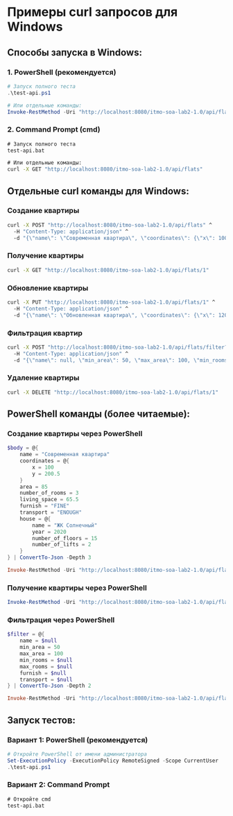 # Примеры curl запросов для Windows

## Способы запуска в Windows:

### 1. PowerShell (рекомендуется)
```powershell
# Запуск полного теста
.\test-api.ps1

# Или отдельные команды:
Invoke-RestMethod -Uri "http://localhost:8080/itmo-soa-lab2-1.0/api/flats" -Method GET
```

### 2. Command Prompt (cmd)
```cmd
# Запуск полного теста
test-api.bat

# Или отдельные команды:
curl -X GET "http://localhost:8080/itmo-soa-lab2-1.0/api/flats"
```

## Отдельные curl команды для Windows:

### Создание квартиры
```cmd
curl -X POST "http://localhost:8080/itmo-soa-lab2-1.0/api/flats" ^
  -H "Content-Type: application/json" ^
  -d "{\"name\": \"Современная квартира\", \"coordinates\": {\"x\": 100, \"y\": 200.5}, \"area\": 85, \"number_of_rooms\": 3, \"living_space\": 65.5, \"furnish\": \"FINE\", \"transport\": \"ENOUGH\", \"house\": {\"name\": \"ЖК Солнечный\", \"year\": 360, \"number_of_floors\": 15, \"number_of_lifts\": 2}}"
```

### Получение квартиры
```cmd
curl -X GET "http://localhost:8080/itmo-soa-lab2-1.0/api/flats/1"
```

### Обновление квартиры
```cmd
curl -X PUT "http://localhost:8080/itmo-soa-lab2-1.0/api/flats/1" ^
  -H "Content-Type: application/json" ^
  -d "{\"name\": \"Обновленная квартира\", \"coordinates\": {\"x\": 120, \"y\": 250.0}, \"area\": 90, \"number_of_rooms\": 3, \"living_space\": 70.0, \"furnish\": \"DESIGNER\", \"transport\": \"ENOUGH\", \"house\": {\"name\": \"ЖК Плюс\", \"year\": 361, \"number_of_floors\": 18, \"number_of_lifts\": 3}}"
```

### Фильтрация квартир
```cmd
curl -X POST "http://localhost:8080/itmo-soa-lab2-1.0/api/flats/filter?pageNumber=0&pageSize=10&sortBy=area&sortDirection=asc" ^
  -H "Content-Type: application/json" ^
  -d "{\"name\": null, \"min_area\": 50, \"max_area\": 100, \"min_rooms\": null, \"max_rooms\": null, \"furnish\": null, \"transport\": null}"
```

### Удаление квартиры
```cmd
curl -X DELETE "http://localhost:8080/itmo-soa-lab2-1.0/api/flats/1"
```

## PowerShell команды (более читаемые):

### Создание квартиры через PowerShell
```powershell
$body = @{
    name = "Современная квартира"
    coordinates = @{
        x = 100
        y = 200.5
    }
    area = 85
    number_of_rooms = 3
    living_space = 65.5
    furnish = "FINE"
    transport = "ENOUGH"
    house = @{
        name = "ЖК Солнечный"
        year = 2020
        number_of_floors = 15
        number_of_lifts = 2
    }
} | ConvertTo-Json -Depth 3

Invoke-RestMethod -Uri "http://localhost:8080/itmo-soa-lab2-1.0/api/flats" -Method POST -Body $body -ContentType "application/json"
```

### Получение квартиры через PowerShell
```powershell
Invoke-RestMethod -Uri "http://localhost:8080/itmo-soa-lab2-1.0/api/flats/1" -Method GET
```

### Фильтрация через PowerShell
```powershell
$filter = @{
    name = $null
    min_area = 50
    max_area = 100
    min_rooms = $null
    max_rooms = $null
    furnish = $null
    transport = $null
} | ConvertTo-Json -Depth 2

Invoke-RestMethod -Uri "http://localhost:8080/itmo-soa-lab2-1.0/api/flats/filter?pageNumber=0&pageSize=10" -Method POST -Body $filter -ContentType "application/json"
```

## Запуск тестов:

### Вариант 1: PowerShell (рекомендуется)
```powershell
# Откройте PowerShell от имени администратора
Set-ExecutionPolicy -ExecutionPolicy RemoteSigned -Scope CurrentUser
.\test-api.ps1
```

### Вариант 2: Command Prompt
```cmd
# Откройте cmd
test-api.bat
```
